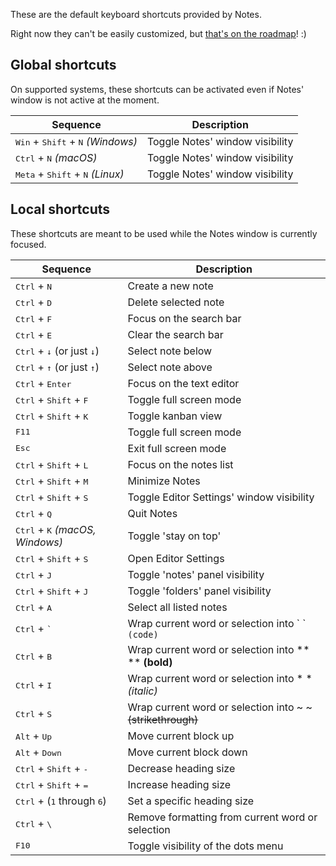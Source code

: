 These are the default keyboard shortcuts provided by Notes.

Right now they can't be easily customized, but [that's on the roadmap](https://github.com/nuttyartist/notes/issues/394)! :)

## Global shortcuts

On supported systems, these shortcuts can be activated even if Notes' window is not active at the moment.

| Sequence                                                     | Description                     |
| ------------------------------------------------------------ | ------------------------------- |
| <kbd>Win</kbd> + <kbd>Shift</kbd> + <kbd>N</kbd> *(Windows)* | Toggle Notes' window visibility |
| <kbd>Ctrl</kbd> + <kbd>N</kbd> *(macOS)*                     | Toggle Notes' window visibility |
| <kbd>Meta</kbd> + <kbd>Shift</kbd> + <kbd>N</kbd> *(Linux)*  | Toggle Notes' window visibility |


## Local shortcuts

These shortcuts are meant to be used while the Notes window is currently focused.

| Sequence                                              | Description                                                   |
| ----------------------------------------------------- | ------------------------------------------------------------- |
| <kbd>Ctrl</kbd> + <kbd>N</kbd>                        | Create a new note                                             |
| <kbd>Ctrl</kbd> + <kbd>D</kbd>                        | Delete selected note                                          |
| <kbd>Ctrl</kbd> + <kbd>F</kbd>                        | Focus on the search bar                                       |
| <kbd>Ctrl</kbd> + <kbd>E</kbd>                        | Clear the search bar                                          |
| <kbd>Ctrl</kbd> + <kbd>↓</kbd> (or just <kbd>↓</kbd>) | Select note below                                             |
| <kbd>Ctrl</kbd> + <kbd>↑</kbd> (or just <kbd>↑</kbd>) | Select note above                                             |
| <kbd>Ctrl</kbd> + <kbd>Enter</kbd>                    | Focus on the text editor                                      |
| <kbd>Ctrl</kbd> + <kbd>Shift</kbd> + <kbd>F</kbd>     | Toggle full screen mode                                       |
| <kbd>Ctrl</kbd> + <kbd>Shift</kbd> + <kbd>K</kbd>     | Toggle kanban view                                            |
| <kbd>F11</kbd>                                        | Toggle full screen mode                                       |
| <kbd>Esc</kbd>                                        | Exit full screen mode                                         |
| <kbd>Ctrl</kbd> + <kbd>Shift</kbd> + <kbd>L</kbd>     | Focus on the notes list                                       |
| <kbd>Ctrl</kbd> + <kbd>Shift</kbd> + <kbd>M</kbd>     | Minimize Notes                                                |
| <kbd>Ctrl</kbd> + <kbd>Shift</kbd> + <kbd>S</kbd>     | Toggle Editor Settings' window visibility                     |
| <kbd>Ctrl</kbd> + <kbd>Q</kbd>                        | Quit Notes                                                    |
| <kbd>Ctrl</kbd> + <kbd>K</kbd> *(macOS, Windows)*     | Toggle 'stay on top'                                          |
| <kbd>Ctrl</kbd> + <kbd>Shift</kbd> + <kbd>S</kbd>     | Open Editor Settings                                          |
| <kbd>Ctrl</kbd> + <kbd>J</kbd>                        | Toggle 'notes' panel visibility                               |
| <kbd>Ctrl</kbd> + <kbd>Shift</kbd> + <kbd>J</kbd>     | Toggle 'folders' panel visibility                             |
| <kbd>Ctrl</kbd> + <kbd>A</kbd>                        | Select all listed notes                                       |
| <kbd>Ctrl</kbd> + <kbd>\`</kbd>                       | Wrap current word or selection into \` \` `(code)`            |
| <kbd>Ctrl</kbd> + <kbd>B</kbd>                        | Wrap current word or selection into \*\* \*\* **(bold)**      |
| <kbd>Ctrl</kbd> + <kbd>I</kbd>                        | Wrap current word or selection into \* \* *(italic)*          |
| <kbd>Ctrl</kbd> + <kbd>S</kbd>                        | Wrap current word or selection into \~ \~ ~~(strikethrough)~~ |
| <kbd>Alt</kbd>  + <kbd>Up</kbd>                       | Move current block up                                         |
| <kbd>Alt</kbd>  + <kbd>Down</kbd>                     | Move current block down                                       |
| <kbd>Ctrl</kbd> + <kbd>Shift</kbd> + <kbd>-</kbd>     | Decrease heading size                                         |
| <kbd>Ctrl</kbd> + <kbd>Shift</kbd> + <kbd>=</kbd>     | Increase heading size                                         |
| <kbd>Ctrl</kbd> + (<kbd>1</kbd> through <kbd>6</kbd>) | Set a specific heading size                                   |
| <kbd>Ctrl</kbd> + <kbd>\\</kbd>                       | Remove formatting from current word or selection              |
| <kbd>F10</kbd>                                        | Toggle visibility of the dots menu                            |